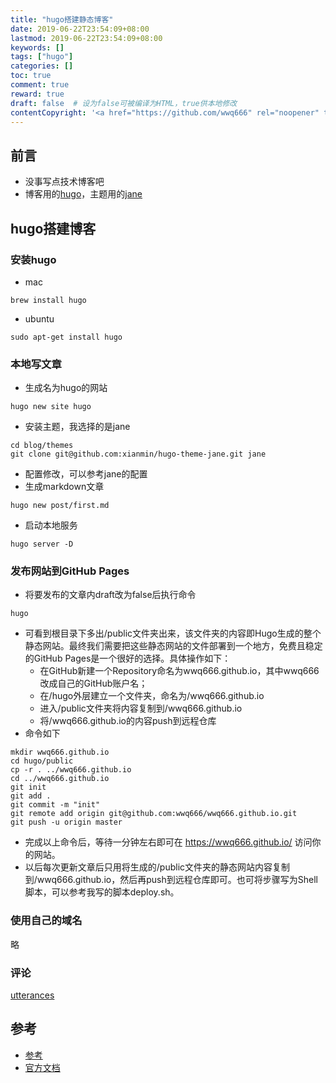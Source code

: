 ```yaml
---
title: "hugo搭建静态博客"
date: 2019-06-22T23:54:09+08:00
lastmod: 2019-06-22T23:54:09+08:00
keywords: []
tags: ["hugo"]
categories: []
toc: true
comment: true
reward: true
draft: false  # 设为false可被编译为HTML，true供本地修改
contentCopyright: '<a href="https://github.com/wwq666" rel="noopener" target="_blank">See origin</a>'
---
```


## 前言
- 没事写点技术博客吧
- 博客用的<a href="https://github.com/gohugoio/hugo" target="_blank">hugo</a>，主题用的<a href="https://github.com/xianmin/hugo-theme-jane" target="_blank">jane</a>

## hugo搭建博客
### 安装hugo
- mac

```
brew install hugo
```

- ubuntu

```
sudo apt-get install hugo
```

### 本地写文章
- 生成名为hugo的网站

```
hugo new site hugo
```

- 安装主题，我选择的是jane

```shell
cd blog/themes
git clone git@github.com:xianmin/hugo-theme-jane.git jane
```

- 配置修改，可以参考jane的配置
- 生成markdown文章

```
hugo new post/first.md
```

- 启动本地服务

```
hugo server -D
```

### 发布网站到GitHub Pages
- 将要发布的文章内draft改为false后执行命令

```
hugo
```

- 可看到根目录下多出/public文件夹出来，该文件夹的内容即Hugo生成的整个静态网站。最终我们需要把这些静态网站的文件部署到一个地方，免费且稳定的GitHub Pages是一个很好的选择。具体操作如下：
    - 在GitHub新建一个Repository命名为wwq666.github.io，其中wwq666改成自己的GitHub账户名；
    - 在/hugo外层建立一个文件夹，命名为/wwq666.github.io
    - 进入/public文件夹将内容复制到/wwq666.github.io
    - 将/wwq666.github.io的内容push到远程仓库
- 命令如下

```shell
mkdir wwq666.github.io
cd hugo/public
cp -r . ../wwq666.github.io
cd ../wwq666.github.io
git init
git add .
git commit -m "init"
git remote add origin git@github.com:wwq666/wwq666.github.io.git
git push -u origin master
```

- 完成以上命令后，等待一分钟左右即可在 https://wwq666.github.io/ 访问你的网站。
- 以后每次更新文章后只用将生成的/public文件夹的静态网站内容复制到/wwq666.github.io，然后再push到远程仓库即可。也可将步骤写为Shell脚本，可以参考我写的脚本deploy.sh。

### 使用自己的域名
略

### 评论
[utterances](https://github.com/utterance/utterances)

## 参考
- [参考](https://suixinblog.cn/2018/09/hugo.html)
- [官方文档](https://www.gohugo.org/)
